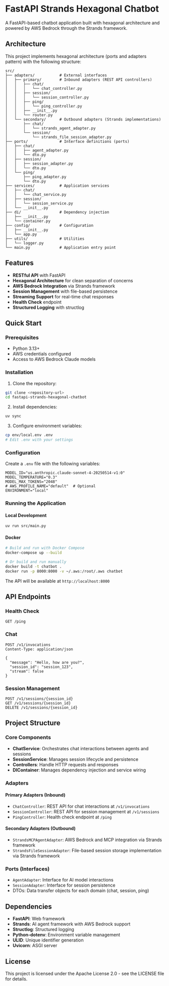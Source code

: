 # FastAPI Strands Hexagonal Chatbot

A FastAPI-based chatbot application built with hexagonal architecture and powered by AWS Bedrock through the Strands framework.

## Architecture

This project implements hexagonal architecture (ports and adapters pattern) with the following structure:

```
src/
├── adapters/           # External interfaces
│   ├── primary/        # Inbound adapters (REST API controllers)
│   │   ├── chat/
│   │   │   └── chat_controller.py
│   │   ├── session/
│   │   │   └── session_controller.py
│   │   ├── ping/
│   │   │   └── ping_controller.py
│   │   ├── __init__.py
│   │   └── router.py
│   └── secondary/      # Outbound adapters (Strands implementations)
│       ├── chat/
│       │   └── strands_agent_adapter.py
│       └── session/
│           └── strands_file_session_adapter.py
├── ports/              # Interface definitions (ports)
│   ├── chat/
│   │   ├── agent_adapter.py
│   │   └── dto.py
│   ├── session/
│   │   ├── session_adapter.py
│   │   └── dto.py
│   └── ping/
│       ├── ping_adapter.py
│       └── dto.py
├── services/           # Application services
│   ├── chat/
│   │   └── chat_service.py
│   ├── session/
│   │   └── session_service.py
│   └── __init__.py
├── di/                 # Dependency injection
│   ├── __init__.py
│   └── container.py
├── config/             # Configuration
│   ├── __init__.py
│   └── app.py
├── utils/              # Utilities
│   └── logger.py
└── main.py             # Application entry point
```

## Features

- **RESTful API** with FastAPI
- **Hexagonal Architecture** for clean separation of concerns
- **AWS Bedrock Integration** via Strands framework
- **Session Management** with file-based persistence
- **Streaming Support** for real-time chat responses
- **Health Check** endpoint
- **Structured Logging** with structlog

## Quick Start

### Prerequisites

- Python 3.13+
- AWS credentials configured
- Access to AWS Bedrock Claude models

### Installation

1. Clone the repository:

```bash
git clone <repository-url>
cd fastapi-strands-hexagonal-chatbot
```

2. Install dependencies:

```bash
uv sync
```

3. Configure environment variables:

```bash
cp env/local.env .env
# Edit .env with your settings
```

### Configuration

Create a `.env` file with the following variables:

```env
MODEL_ID="us.anthropic.claude-sonnet-4-20250514-v1:0"
MODEL_TEMPERATURE="0.3"
MODEL_MAX_TOKENS="2048"
# AWS_PROFILE_NAME="default"  # Optional
ENVIRONMENT="local"
```

### Running the Application

#### Local Development

```bash
uv run src/main.py
```

#### Docker

```bash
# Build and run with Docker Compose
docker-compose up --build

# Or build and run manually
docker build -t chatbot .
docker run -p 8000:8000 -v ~/.aws:/root/.aws chatbot
```

The API will be available at `http://localhost:8000`

## API Endpoints

### Health Check

```http
GET /ping
```

### Chat

```http
POST /v1/invocations
Content-Type: application/json

{
  "message": "Hello, how are you?",
  "session_id": "session_123",
  "stream": false
}
```

### Session Management

```http
POST /v1/sessions/{session_id}
GET /v1/sessions/{session_id}
DELETE /v1/sessions/{session_id}
```

## Project Structure

### Core Components

- **ChatService**: Orchestrates chat interactions between agents and sessions
- **SessionService**: Manages session lifecycle and persistence
- **Controllers**: Handle HTTP requests and responses
- **DIContainer**: Manages dependency injection and service wiring

### Adapters

#### Primary Adapters (Inbound)

- `ChatController`: REST API for chat interactions at `/v1/invocations`
- `SessionController`: REST API for session management at `/v1/sessions`
- `PingController`: Health check endpoint at `/ping`

#### Secondary Adapters (Outbound)

- `StrandsMCPAgentAdapter`: AWS Bedrock and MCP integration via Strands framework
- `StrandsFileSessionAdapter`: File-based session storage implementation via Strands framework

### Ports (Interfaces)

- `AgentAdapter`: Interface for AI model interactions
- `SessionAdapter`: Interface for session persistence
- DTOs: Data transfer objects for each domain (chat, session, ping)

## Dependencies

- **FastAPI**: Web framework
- **Strands**: AI agent framework with AWS Bedrock support
- **Structlog**: Structured logging
- **Python-dotenv**: Environment variable management
- **ULID**: Unique identifier generation
- **Uvicorn**: ASGI server

## License

This project is licensed under the Apache License 2.0 - see the LICENSE file for details.
